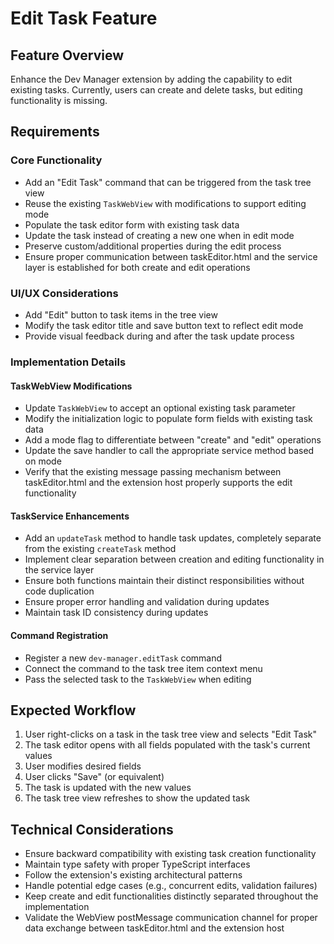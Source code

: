 # Edit Task Feature

## Feature Overview

Enhance the Dev Manager extension by adding the capability to edit existing tasks. Currently, users can create and delete tasks, but editing functionality is missing.

## Requirements

### Core Functionality

- Add an "Edit Task" command that can be triggered from the task tree view
- Reuse the existing `TaskWebView` with modifications to support editing mode
- Populate the task editor form with existing task data
- Update the task instead of creating a new one when in edit mode
- Preserve custom/additional properties during the edit process
- Ensure proper communication between taskEditor.html and the service layer is established for both create and edit operations

### UI/UX Considerations

- Add "Edit" button to task items in the tree view
- Modify the task editor title and save button text to reflect edit mode
- Provide visual feedback during and after the task update process

### Implementation Details

#### TaskWebView Modifications

- Update `TaskWebView` to accept an optional existing task parameter
- Modify the initialization logic to populate form fields with existing task data
- Add a mode flag to differentiate between "create" and "edit" operations
- Update the save handler to call the appropriate service method based on mode
- Verify that the existing message passing mechanism between taskEditor.html and the extension host properly supports the edit functionality

#### TaskService Enhancements

- Add an `updateTask` method to handle task updates, completely separate from the existing `createTask` method
- Implement clear separation between creation and editing functionality in the service layer
- Ensure both functions maintain their distinct responsibilities without code duplication
- Ensure proper error handling and validation during updates
- Maintain task ID consistency during updates

#### Command Registration

- Register a new `dev-manager.editTask` command
- Connect the command to the task tree item context menu
- Pass the selected task to the `TaskWebView` when editing

## Expected Workflow

1. User right-clicks on a task in the task tree view and selects "Edit Task"
2. The task editor opens with all fields populated with the task's current values
3. User modifies desired fields
4. User clicks "Save" (or equivalent)
5. The task is updated with the new values
6. The task tree view refreshes to show the updated task

## Technical Considerations

- Ensure backward compatibility with existing task creation functionality
- Maintain type safety with proper TypeScript interfaces
- Follow the extension's existing architectural patterns
- Handle potential edge cases (e.g., concurrent edits, validation failures)
- Keep create and edit functionalities distinctly separated throughout the implementation
- Validate the WebView postMessage communication channel for proper data exchange between taskEditor.html and the extension host

